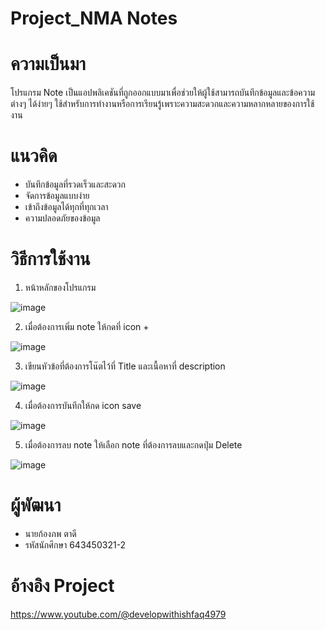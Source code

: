 # Project_NMA Notes
# ความเป็นมา
โปรแกรม Note เป็นแอปพลิเคชันที่ถูกออกแบบมาเพื่อช่วยให้ผู้ใช้สามารถบันทึกข้อมูลและข้อความต่างๆ ได้ง่ายๆ ใช้สำหรับการทำงานหรือการเรียนรู้เพราะความสะดวกและความหลากหลายของการใช้งาน
# แนวคิด
- บันทึกข้อมูลที่รวดเร็วและสะดวก
- จัดการข้อมูลแบบง่าย
- เข้าถึงข้อมูลได้ทุกที่ทุกเวลา
- ความปลอดภัยของข้อมูล
# วิธีการใช้งาน
1. หน้าหลักของโปรแกรม
   
![image](https://github.com/kongphop3212/Project_NMA/assets/96216480/639de80e-5264-43d1-ad0c-f7e88bd86979)

2. เมื่อต้องการเพิ่ม note  ให้กดที่ icon +

![image](https://github.com/kongphop3212/Project_NMA/assets/96216480/de858adb-9c05-4426-857d-bce64ff70352)

3. เขียนหัวข้อที่ต้องการโน๊ตไว้ที่ Title และเนื้อหาที่ description

![image](https://github.com/kongphop3212/Project_NMA/assets/96216480/f1bd8a64-689f-4870-9a46-0f9bc45c9fc5)

4. เมื่อต้องการบันทึกให้กด icon save

![image](https://github.com/kongphop3212/Project_NMA/assets/96216480/96d7d9a3-a7ed-416a-9e1b-7bc52521fe5f)

5. เมื่อต้องการลบ note ให้เลือก note ที่ต้องการลบและกดปุ่ม Delete

![image](https://github.com/kongphop3212/Project_NMA/assets/96216480/10a1a20e-3a3a-4f7c-bab1-2a6df99af6ad)

# ผู้พัฒนา
- นายก้องภพ ตาดี
- รหัสนักศึกษา 643450321-2

# อ้างอิง Project
https://www.youtube.com/@developwithishfaq4979

